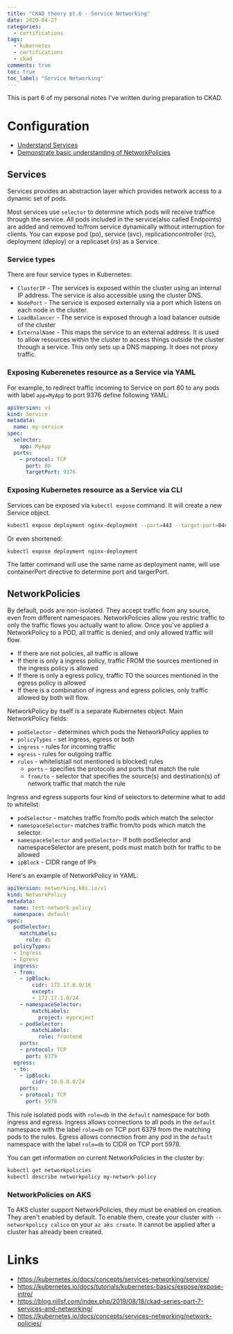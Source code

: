 ```yaml
---
title: "CKAD theory pt.6 - Service Networking"
date: 2020-04-27
categories:
  - certifications
tags:
  - kubernetes
  - certifications
  - ckad
comments: true
toc: true
toc_label: "Service Networking"
---
```


This is part 6 of my personal notes I've written during preparation to CKAD.

# Configuration

* [Understand Services](#services)
* [Demonstrate basic understanding of NetworkPolicies](#networkpolicies)

## Services

Services provides an abstraction layer which provides network access to a dynamic
set of pods.

Most services use `selector` to determine which pods will receive traffice through
the service. All pods included in the service(also called Endpoints) are added and
removed to/from service dynamically without interruption for clients.
You can expose  pod (po), service (svc), replicationcontroller (rc), deployment (deploy)
or a replicaset (rs) as a Service.

### Service types

There are four service types in Kubernetes:
- `ClusterIP` - The services is exposed within the cluster using an internal IP
  address. The service is also accessible using the cluster DNS.
- `NodePort` - The service is exposed externally via a port which listens on each
  node in the cluster.
- `LoadBalancer` - The service is exposed through a load balancer outside of the
  cluster
- `ExternalName` - This maps the service to an external address. It is used to allow
  resources within the cluster to access things outside the cluster through a service.
  This only sets up a DNS mapping. It does not proxy traffic.

### Exposing Kuberenetes resource as a Service via YAML

For example, to redirect traffic incoming to Service on port 80 to any pods with
label `app=MyApp` to port 9376 define following YAML:

```YAML
apiVersion: v1
kind: Service
metadata:
  name: my-service
spec:
  selector:
    app: MyApp
  ports:
    - protocol: TCP
      port: 80
      targetPort: 9376
```

### Exposing Kubernetes resource as a Service via CLI

Services can be exposed via `kubectl expose` command. It will create a new Service object.

```bash
kubectl expose deployment nginx-deployment --port=443 --target-port=8443 --name=nginx-https --dry-run -o yaml
```

Or even shortened:
```bash
kubectl expose deployment nginx-deployment
```
The latter command will use the same name as deployment name, will use containerPort directive to determine
port and targerPort.



## NetworkPolicies

By default, pods are non-isolated. They accept traffic from any source, even from different namespaces.
NetworkPolicies allow you restric traffic to only the traffic flows you actually want to allow.
Once you've applied a NetworkPolicy to a POD, all traffic is denied, and only allowed traffic will flow.

- If there are not policies, all traffic is allowe
- If there is only a ingress policy, traffic FROM the sources mentioned in the ingress policy is allowed
- If there is only a egress policy, traffic TO the sources mentioned in the egress policy is allowed
- If there is a combination of ingress and egress policies, only traffic allowed by both will flow.

NetworkPolicy by itself is a separate Kubernetes object. Main NetworkPolicy fields:
- `podSelector` - determines which pods the NetworkPolicy applies to
- `policyTypes` - set ingress, egress or both
- `ingress` - rules for incoming traffic
- `egress` - rules for outgoing traffic
- `rules` - whitelist(all not mentioned is blocked) rules
  - `ports` - specifies the protocols and ports that match the rule
  - `from/to` - selector that specifies the source(s) and destination(s) of network traffic that match the rule

Ingress and egress supports four kind of selectors to determine what to add to whitelist:
- `podSelector` - matches traffic from/to pods which match the selector
- `namespaceSelector`- matches traffic from/to pods which match the selector.
- `namespaceSelector` and `podSelector`- If both podSelector and namespaceSelector are present,
  pods must match both for traffic to be allowed
- `ipBlock` - CIDR range of IPs

Here's an example of NetworkPolicy in YAML:
```YAML
apiVersion: networking.k8s.io/v1
kind: NetworkPolicy
metadata:
  name: test-network-policy
  namespace: default
spec:
  podSelector:
    matchLabels:
      role: db
  policyTypes:
  - Ingress
  - Egress
  ingress:
  - from:
    - ipBlock:
        cidr: 172.17.0.0/16
        except:
        - 172.17.1.0/24
    - namespaceSelector:
        matchLabels:
          project: myproject
    - podSelector:
        matchLabels:
          role: frontend
    ports:
    - protocol: TCP
      port: 6379
  egress:
  - to:
    - ipBlock:
        cidr: 10.0.0.0/24
    ports:
    - protocol: TCP
      port: 5978
```

This rule isolated pods with `role=db` in the `default` namespace for both ingress and egress. Ingress allows
connections to all pods in the `default` namespace with the label `role=db` on TCP port 6379 from the matching
pods to the rules. Egress allows connection from any pod in the `default` namespace with the label `role=db`
to CIDR on TCP port 5978.

You can get information on current NetworkPolicies in the cluster by:
```bash
kubectl get networkpolicies
kubectl describe networkpolicy my-network-policy
```

### NetworkPolicies on AKS

To AKS cluster support NetworkPolicies, they must be enabled on creation. They aren't enabled by default.
To enable them, create your cluster with `--networkpolicy calico` on your `az aks create`. It cannot
be applied after a cluster has already been created.

# Links

- https://kubernetes.io/docs/concepts/services-networking/service/
- https://kubernetes.io/docs/tutorials/kubernetes-basics/expose/expose-intro/
- https://blog.nillsf.com/index.php/2019/08/18/ckad-series-part-7-services-and-networking/
- https://kubernetes.io/docs/concepts/services-networking/network-policies/
